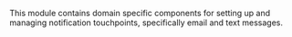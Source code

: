 This module contains domain specific components for setting up and managing notification touchpoints, specifically email and text messages.